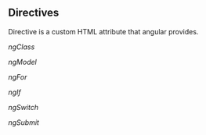
## Directives

Directive is a custom HTML attribute that angular provides.

*ngClass*

*ngModel*

*ngFor*

*ngIf*

*ngSwitch*

*ngSubmit*
